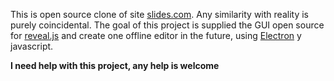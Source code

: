 This is open source clone of site [slides.com](https://slides.com/). Any similarity with reality is purely coincidental. 
The goal of this project is supplied the GUI open source for [reveal.js](http://lab.hakim.se/reveal-js) and create one offline editor in the future, using [Electron](http://electron.atom.io/) y javascript.

**I need help with this project, any help is welcome**